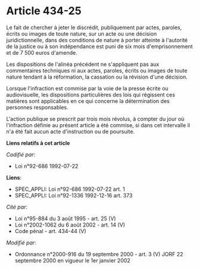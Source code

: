 # Article 434-25

Le fait de chercher à jeter le discrédit, publiquement par actes, paroles, écrits ou images de toute nature, sur un acte ou
une décision juridictionnelle, dans des conditions de nature à porter atteinte à l'autorité de la justice ou à son
indépendance est puni de six mois d'emprisonnement et de 7 500 euros d'amende.

Les dispositions de l'alinéa précédent ne s'appliquent pas aux commentaires techniques ni aux actes, paroles, écrits ou
images de toute nature tendant à la réformation, la cassation ou la révision d'une décision.

Lorsque l'infraction est commise par la voie de la presse écrite ou audiovisuelle, les dispositions particulières des lois
qui régissent ces matières sont applicables en ce qui concerne la détermination des personnes responsables.

L'action publique se prescrit par trois mois révolus, à compter du jour où l'infraction définie au présent article a été
commise, si dans cet intervalle il n'a été fait aucun acte d'instruction ou de poursuite.

**Liens relatifs à cet article**

_Codifié par_:

  - Loi n°92-686 1992-07-22

**Liens**:

  - SPEC_APPLI: Loi n°92-686 1992-07-22 art. 1
  - SPEC_APPLI: Loi n°92-1336 1992-12-16 art. 373

_Cité par_:

  - Loi n°95-884 du 3 août 1995 - art. 25 (V)
  - Loi n°2002-1062 du 6 août 2002 - art. 14 (V)
  - Code pénal - art. 434-44 (V)

_Modifié par_:

  - Ordonnance n°2000-916 du 19 septembre 2000 - art. 3 (V) JORF 22 septembre 2000 en vigueur le 1er janvier 2002

